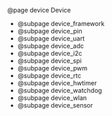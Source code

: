 @page device Device

- @subpage device_framework
- @subpage device_pin
- @subpage device_uart
- @subpage device_adc
- @subpage device_i2c
- @subpage device_spi
- @subpage device_pwm
- @subpage device_rtc
- @subpage device_hwtimer
- @subpage device_watchdog
- @subpage device_wlan
- @subpage device_sensor
